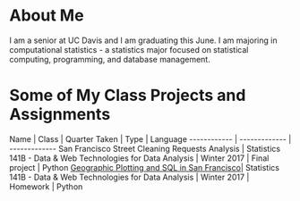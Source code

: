 # About Me 

I am a senior at UC Davis and I am graduating this June. I am majoring in computational statistics - a statistics major focused on statistical 	computing, programming, and database management. 

# Some of My Class Projects and Assignments 
Name | Class | Quarter Taken | Type | Language
------------ | ------------- | -------------
San Francisco Street Cleaning Requests Analysis | Statistics 141B -  Data & Web Technologies for Data Analysis | Winter 2017 | Final project | Python 
[Geographic Plotting and SQL in San Francisco](https://katherineolson.github.io/assignment6.html)| Statistics 141B -  Data & Web Technologies for Data Analysis | Winter 2017 | Homework | Python 
